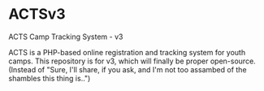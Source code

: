 # ACTSv3
ACTS Camp Tracking System - v3

ACTS is a PHP-based online registration and tracking system for youth camps. This repository is for v3, which will finally be proper open-source. (Instead of "Sure, I'll share, if you ask, and I'm not too assambed of the shambles this thing is..")
